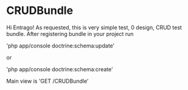 CRUDBundle
=============

Hi Entrago!
As requested, this is very simple test, 0 design, CRUD test bundle.
After registering bundle in your project run 

'php app/console doctrine:schema:update' 

or 

'php app/console doctrine:schema:create'

Main view is 'GET /CRUDBundle'

